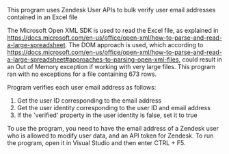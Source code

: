 This program uses Zendesk User APIs to bulk verify user email addresses contained in an Excel file

The Microsoft Open XML SDK is used to read the Excel file, as explained in https://docs.microsoft.com/en-us/office/open-xml/how-to-parse-and-read-a-large-spreadsheet. 
The DOM approach is used, which according to https://docs.microsoft.com/en-us/office/open-xml/how-to-parse-and-read-a-large-spreadsheet#approaches-to-parsing-open-xml-files, 
could result in an Out of Memory exception if working with very large files. This program ran with no exceptions for a file containing 673 rows.

Program verifies each user email address as follows:
1. Get the user ID corresponding to the email address
2. Get the user identity corresponding to the user ID and email address
3. If the 'verified' property in the user identity is false, set it to true

To use the program, you need to have the email address of a Zendesk user who is allowed to modify user data, and an API token for Zendesk. 
To run the program, open it in Visual Studio and then enter CTRL + F5.